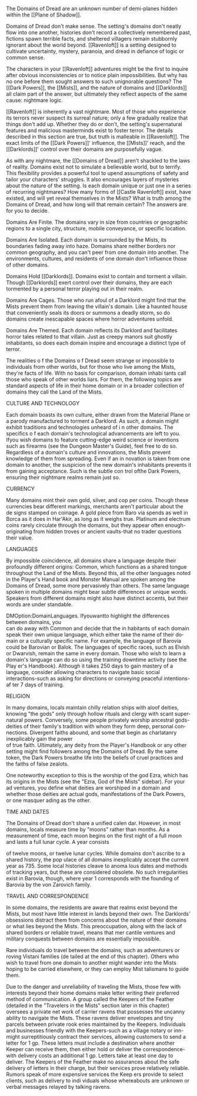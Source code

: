 The Domains of Dread are an unknown number of demi-planes hidden within the [[Plane of Shadow]].

Domains of Dread don't make sense. The setting's domains don't neatly flow into one another, histories don't record a collectively remembered past, fictions spawn terrible facts, and sheltered villagers remain stubbornly ignorant about the world beyond. [[Ravenloft]] is a setting designed to cultivate uncertainty, mystery, paranoia, and dread in defiance of logic or common sense.

The characters in your [[Ravenloft]] adventures might be the first to inquire after obvious inconsistencies or to notice plain impossibilities. But why has no one before them sought answers to such unignorable questions? The [[Dark Powers]], the [[Mists]], and the nature of domains and [[Darklords]] all claim part of the answer, but ultimately they reflect aspects of the same cause: nightmare logic.

[[Ravenloft]] is inherently a vast nightmare. Most of those who experience its terrors never suspect its surreal nature; only a few gradually realize that things don't add up. Whether they do or don't, the setting's supernatural features and malicious masterminds exist to foster terror. The details described in this section are true, but truth is malleable in [[Ravenloft]]. The exact limits of the [[Dark Powers]]' influence, the [[Mists]]' reach, and the [[Darklords]]' control over their domains are purposefully vague.

As with any nightmare, the [[Domains of Dread]] aren't shackled to the laws of reality. Domains exist not to simulate a believable world, but to terrify. This flexibility provides a powerful tool to upend assumptions of safety and tailor your characters' struggles. It also encourages layers of mysteries about the nature of the setting. Is each domain unique or just one in a series of recurring nightmares? How many forms of [[Castle Ravenloft]] exist, have existed, and will yet reveal themselves in the Mists? What is truth among the Domains of Dread, and how long will that remain certain? The answers are for you to decide.

Domains Are Finite. The domains vary in size from countries or geographic regions to a single city, structure, mobile conveyance, or specific location.

Domains Are Isolated. Each domain is surrounded by the Mists, its boundaries fading away into haze. Domains share neither borders nor common geography, and you can't peer from one domain into another. The environments, cultures, and residents of one domain don't influence those of other domains.

Domains Hold [[Darklords]]. Domains exist to contain and torment a villain. Though [[Darklords]] exert control over their domains, they are each tormented by a personal terror playing out in their realm.

Domains Are Cages. Those who run afoul of a Darklord might find that the Mists prevent them from leaving the villain's domain. Like a haunted house that conveniently seals its doors or summons a deadly storm, so do domains create inescapable spaces where horror adventures unfold.

Domains Are Themed. Each domain reflects its Darklord and facilitates horror tales related to that villain. Just as creepy manors suit ghostly inhabitants, so does each domain inspire and encourage a distinct type of terror.

The realities o f the Domains o f Dread seem strange or impossible to individuals from other worlds, but for those who live among the Mists, they're facts of life. With no basis for comparison, domain inhabi­ tants call those who speak of other worlds liars. For them, the following topics are standard aspects of life in their home domain or in a broader collection of domains they call the Land of the Mists.

CULTURE AND TECHNOLOGY

Each domain boasts its own culture, either drawn from the Material Plane or a parody manufactured to torment a Darklord. As such, a domain might exhibit traditions and technologies unheard of i n other domains. The specifics o f each domain's technological advancements are left to you. Ifyou wish domains to feature cutting-edge weird science or inventions such as firearms (see the Dungeon Master's Guide), feel free to do so. Regardless of a domain's culture and innovations, the Mists prevent knowledge of them from spreading. Even if an in­ novation is taken from one domain to another, the suspicion of the new domain's inhabitants prevents it from gaining acceptance. Such is the subtle con­ trol ofthe Dark Powers, ensuring their nightmare realms remain just so.

CURRENCY

Many domains mint their own gold, silver, and cop­ per coins. Though these currencies bear different markings, merchants aren't particular about the de­ signs stamped on coinage. A gold piece from Baro­ via spends as well in Borca as it does in Har'Akir, as long as it weighs true. Platinum and electrum coins rarely circulate through the domains, but they appear often enough-originating from hidden troves or ancient vaults-that no trader questions their value.

LANGUAGES

By impossible coincidence, all domains share a language despite their profoundly different origins: Common, which functions as a shared tongue throughout the Land of the Mists. Beyond this, all the other languages noted in the Player's Hand­ book and Monster Manual are spoken among the Domains of Dread, some more pervasively than others. The same language spoken in multiple domains might bear subtle differences or unique words. Speakers from different domains might also have distinct accents, but their words are under­ standable.

DMOption:DomainLanguages. Ifyouwantto highlight the differences between domains, you  
can do away with Common and decide that the in­ habitants of each domain speak their own unique language, which either take the name of their do­ main or a culturally specific name. For example, the language of Barovia could be Barovian or Balok. The languages of specific races, such as Elvish or Dwarvish, remain the same in every domain. Those who wish to learn a domain's language can do so using the training downtime activity (see the Play­ er's Handbook). Although it takes 250 days to gain mastery of a language, consider allowing characters to navigate basic social interactions-such as asking for directions or conveying peaceful intentions-af­ ter 7 days of training.

RELIGION

In many domains, locals maintain chilly relation­ ships with aloof deities, knowing "the gods" only through hollow rituals and clergy with scant super­ natural powers. Conversely, some people privately worship ancestral gods-deities of their family's tradition with whom they form deep, personal con­ nections. Divergent faiths abound, and some that begin as charlatanry inexplicably gain the power  
of true faith. Ultimately, any deity from the Player's Handbook or any other setting might find followers among the Domains of Dread. By the same token, the Dark Powers breathe life into the beliefs of cruel practices and the faiths of false zealots.

One noteworthy exception to this is the worship of the god Ezra, which has its origins in the Mists (see the "Ezra, God of the Mists" sidebar). For your ad­ ventures, you define what deities are worshiped in a domain and whether those deities are actual gods, manifestations of the Dark Powers, or one masquer­ ading as the other.

TIME AND DATES

The Domains of Dread don't share a unified calen­ dar. However, in most domains, locals measure time by "moons" rather than months. As a measurement of time, each moon begins on the first night of a full moon and lasts a full lunar cycle. A year consists

of twelve moons, or twelve lunar cycles. While domains don't ascribe to a shared history, the pop­ ulace of all domains inexplicably accept the current year as 735. Some local histories cleave to anoma­ lous dates and methods of tracking years, but these are considered obsolete. No such irregularities exist in Barovia, though, where year 1 corresponds with the founding of Barovia by the von Zarovich family.

TRAVEL AND CORRESPONDENCE

In some domains, the residents are aware that realms exist beyond the Mists, but most have little interest in lands beyond their own. The Darklords' obsessions distract them from concerns about the nature of their domains or what lies beyond the Mists. This preoccupation, along with the lack of shared borders or reliable travel, means that mer­ cantile ventures and military conquests between domains are essentially impossible.

Rare individuals do travel between the domains, such as adventurers or roving Vistani families (de­ tailed at the end of this chapter). Others who wish to travel from one domain to another might wander into the Mists hoping to be carried elsewhere, or they can employ Mist talismans to guide them.

Due to the danger and unreliability of traveling the Mists, those few with interests beyond their home domains make letter writing their preferred method of communication. A group called the Keepers of the Feather (detailed in the "Travelers in the Mists" section later in this chapter) oversees a private net­ work of carrier ravens that possesses the uncanny ability to navigate the Mists. These ravens deliver envelopes and tiny parcels between private rook­ eries maintained by the Keepers. Individuals and businesses friendly with the Keepers-such as a village notary or inn-might surreptitiously contract their services, allowing customers to send a letter for 1 gp. These letters must include a destination where another Keeper can receive them, then either hold or deliver the correspondence-with delivery costs an additional 1 gp. Letters take at least one day to deliver. The Keepers of the Feather make no assurances about the safe delivery of letters in their charge, but their services prove relatively reliable. Rumors speak of more expensive services the Keep­ ers provide to select clients, such as delivery to indi­ viduals whose whereabouts are unknown or verbal messages relayed by talking ravens.